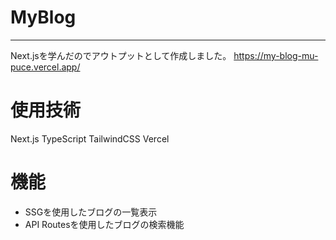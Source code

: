 # MyBlog
---
Next.jsを学んだのでアウトプットとして作成しました。
https://my-blog-mu-puce.vercel.app/

# 使用技術
Next.js
TypeScript
TailwindCSS
Vercel

# 機能
- SSGを使用したブログの一覧表示
- API Routesを使用したブログの検索機能
